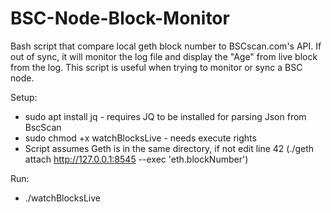 # BSC-Node-Block-Monitor
Bash script that compare local geth block number to BSCscan.com's API. If out of sync, it will monitor the log file and display the "Age" from live block from the log. This script is useful when trying to monitor or sync a BSC node. 

Setup:
- sudo apt install jq - requires JQ to be installed for parsing Json from BscScan
- sudo chmod +x watchBlocksLive - needs execute rights
- Script assumes Geth is in the same directory, if not edit line 42 (./geth attach http://127.0.0.1:8545 --exec 'eth.blockNumber')

Run:
- ./watchBlocksLive
